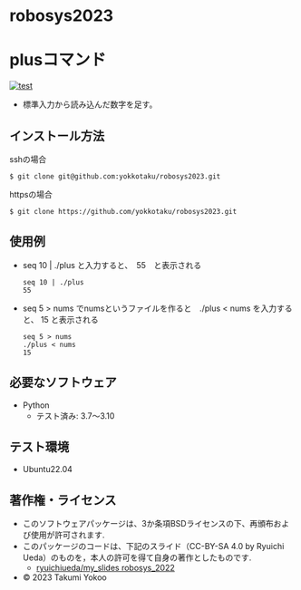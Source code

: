 # robosys2023

# plusコマンド
[![test](https://github.com/yokkotaku/robosys2023/actions/workflows/test.yml/badge.svg)](https://github.com/yokkotaku/robosys2023/actions/workflows/test.yml)
* 標準入力から読み込んだ数字を足す。

## インストール方法
sshの場合
```
$ git clone git@github.com:yokkotaku/robosys2023.git 
```
httpsの場合
```
$ git clone https://github.com/yokkotaku/robosys2023.git
```

## 使用例
 * seq 10 | ./plus と入力すると、　55　と表示される

   ```
   seq 10 | ./plus
   55
   ```

 * seq 5 > nums でnumsというファイルを作ると　./plus < nums を入力すると、 15 と表示される

   ```
   seq 5 > nums
   ./plus < nums
   15
   ```

## 必要なソフトウェア
* Python
  * テスト済み: 3.7〜3.10

## テスト環境
* Ubuntu22.04


## 著作権・ライセンス
* このソフトウェアパッケージは、3か条項BSDライセンスの下、再頒布および使用が許可されます.
* このパッケージのコードは、下記のスライド（CC-BY-SA 4.0 by Ryuichi Ueda）のものを，本人の許可を得て自身の著作としたものです.
	* [ryuichiueda/my_slides robosys_2022](https://github.com/ryuichiueda/my_slides/tree/master/robosys_2022)
* © 2023 Takumi Yokoo


